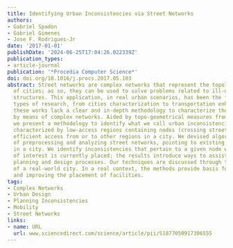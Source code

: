 ```yaml
---
title: Identifying Urban Inconsistencies via Street Networks
authors:
- Gabriel Spadon
- Gabriel Gimenes
- Jose F. Rodrigues-Jr
date: '2017-01-01'
publishDate: '2024-06-25T17:04:26.022339Z'
publication_types:
- article-journal
publication: '*Procedia Computer Science*'
doi: doi.org/10.1016/j.procs.2017.05.103
abstract: Street networks are complex networks that represent the topology and geometry
  of cities; as so, they can be used to solve problems related to ill-designed urban
  structures. This application, in real urban scenarios, has been the focus of several
  types of research, from cities characterization to transportation enhancement. Nevertheless,
  these works lack a clear and in-depth methodology to characterize the urban space
  by means of complex networks. Aided by topo-geometrical measures from street networks,
  we present a methodology to identify what we call urban inconsistencies, which are
  characterized by low-access regions containing nodes (crossing streets) that lack
  efficient access from or to other regions in a city. We devised algorithms capable
  of preprocessing and analyzing street networks, pointing to existing mobility problems
  in a city. We identify inconsistencies that pertain to a given node where a facility
  of interest is currently placed; the results introduce ways to assist in the urban
  planning and design processes. Our techniques are discussed through the analysis
  of a real-world city. In a real context, the methods provide basis for analyzing
  and improving the placement of facilities.
tags:
- Complex Networks
- Urban Design
- Planning Inconsistencies
- Mobility
- Street Networks
links:
- name: URL
  url: www.sciencedirect.com/science/article/pii/S1877050917306555
---
```

